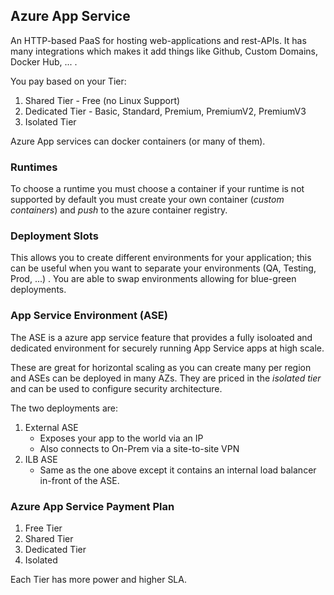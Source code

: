 ## Azure App Service

An HTTP-based PaaS for hosting web-applications and rest-APIs. It has many integrations which makes it add things like Github, Custom Domains, Docker Hub, ... .

You pay based on your Tier:
1. Shared Tier - Free (no Linux Support)
2. Dedicated Tier - Basic, Standard, Premium, PremiumV2, PremiumV3
3. Isolated Tier

Azure App services can docker containers (or many of them).

### Runtimes
To choose a runtime you must choose a container if your runtime is not supported by default you must create your own container (*custom containers*) and *push* to the azure container registry. 

### Deployment Slots
This allows you to create different environments for your application; this can be useful when you want to separate your environments (QA, Testing, Prod, ...) . You are able to swap environments allowing for blue-green deployments.

### App Service Environment (ASE)

The ASE is a azure app service feature that provides a fully isoloated and dedicated environment for securely running App Service apps at high scale.  

These are great for horizontal scaling as you can create many per region and ASEs can be deployed in many AZs. They are priced in the *isolated tier* and can be used to configure security architecture. 

The two deployments are:
1. External ASE
	+ Exposes your app to the world via an IP
	+ Also connects to On-Prem via a site-to-site VPN
1. ILB ASE
	+  Same as the one above except it contains an internal load balancer in-front of the ASE. 


### Azure App Service Payment Plan


1. Free Tier
2. Shared Tier
3. Dedicated Tier
4. Isolated




Each Tier has more power and higher SLA.

